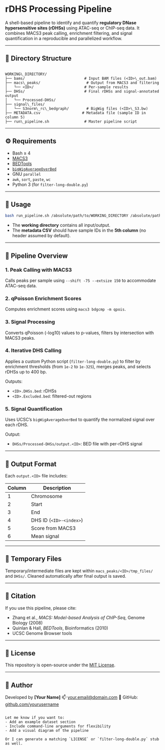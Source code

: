 # rDHS Processing Pipeline

A shell-based pipeline to identify and quantify **regulatory DNase hypersensitive sites (rDHSs)** using ATAC-seq or ChIP-seq data. It combines MACS3 peak calling, enrichment filtering, and signal quantification in a reproducible and parallelized workflow.

---

## 📁 Directory Structure

```

WORKING\_DIRECTORY/
├── bams/                           # Input BAM files (<ID>\_out.bam)
├── macs\_peaks/                     # Output from MACS3 and filtering
│   └── <ID>/                       # Per-sample results
├── DHSs/                           # Final rDHSs and signal-annotated output
│   └── Processed-DHSs/
├── signal\_files/
│   └── S3norm\_rc\_bedgraph/        # BigWig files (<ID>\_S3.bw)
├── METADATA.csv                   # Metadata file (sample ID in column 5)
├── run\_pipeline.sh                # Master pipeline script

````

---

## ⚙️ Requirements

- Bash ≥ 4
- [MACS3](https://github.com/macs3-project/MACS)
- [BEDTools](https://bedtools.readthedocs.io/)
- [`bigWigAverageOverBed`](http://hgdownload.soe.ucsc.edu/admin/exe/)
- GNU `parallel`
- `awk`, `sort`, `paste`, `wc`
- Python 3 (for `filter-long-double.py`)

---

## 🚀 Usage

```bash
bash run_pipeline.sh /absolute/path/to/WORKING_DIRECTORY /absolute/path/to/METADATA.csv
````

* The **working directory** contains all input/output.
* The **metadata CSV** should have sample IDs in the **5th column** (no header assumed by default).

---

## 🧪 Pipeline Overview

### 1. Peak Calling with MACS3

Calls peaks per sample using `--shift -75 --extsize 150` to accommodate ATAC-seq data.

### 2. qPoisson Enrichment Scores

Computes enrichment scores using `macs3 bdgcmp -m qpois`.

### 3. Signal Processing

Converts qPoisson (-log10) values to p-values, filters by intersection with MACS3 peaks.

### 4. Iterative DHS Calling

Applies a custom Python script (`filter-long-double.py`) to filter by enrichment thresholds (from `1e-2` to `1e-325`), merges peaks, and selects rDHSs up to 400 bp.

Outputs:

* `<ID>.DHSs.bed`: rDHSs
* `<ID>.Excluded.bed`: filtered-out regions

### 5. Signal Quantification

Uses UCSC’s `bigWigAverageOverBed` to quantify the normalized signal over each rDHS.

Output:

* `DHSs/Processed-DHSs/output.<ID>`: BED file with per-rDHS signal

---

## 📝 Output Format

Each `output.<ID>` file includes:

| Column | Description             |
| ------ | ----------------------- |
| 1      | Chromosome              |
| 2      | Start                   |
| 3      | End                     |
| 4      | DHS ID (`<ID>-<index>`) |
| 5      | Score from MACS3        |
| 6      | Mean signal             |

---

## 🧹 Temporary Files

Temporary/intermediate files are kept within `macs_peaks/<ID>/tmp_files/` and `DHSs/`. Cleaned automatically after final output is saved.

---

## 🧾 Citation

If you use this pipeline, please cite:

* Zhang et al., *MACS: Model-based Analysis of ChIP-Seq*, Genome Biology (2008)
* Quinlan & Hall, *BEDTools*, Bioinformatics (2010)
* UCSC Genome Browser tools

---

## 📄 License

This repository is open-source under the [MIT License](LICENSE).

---

## 🙋 Author

Developed by **\[Your Name]**
📫 [your.email@domain.com](mailto:your.email@domain.com)
🔗 GitHub: [github.com/yourusername](https://github.com/yourusername)

```

Let me know if you want to:
- Add an example dataset section
- Include command-line arguments for flexibility
- Add a visual diagram of the pipeline

Or I can generate a matching `LICENSE` or `filter-long-double.py` stub as well.
```

